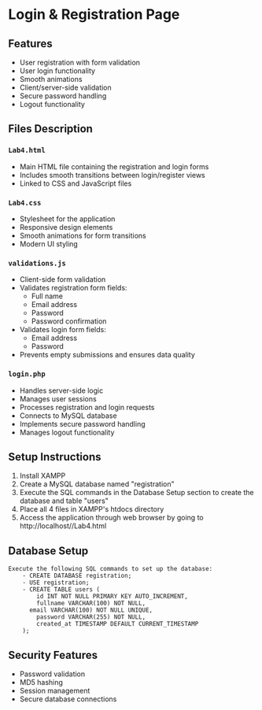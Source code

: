 # Login & Registration Page

## Features

- User registration with form validation
- User login functionality 
- Smooth animations
- Client/server-side validation
- Secure password handling
- Logout functionality

## Files Description

### `Lab4.html`
- Main HTML file containing the registration and login forms
- Includes smooth transitions between login/register views
- Linked to CSS and JavaScript files

### `Lab4.css `
- Stylesheet for the application
- Responsive design elements
- Smooth animations for form transitions
- Modern UI styling

### `validations.js`
- Client-side form validation
- Validates registration form fields:
  - Full name
  - Email address
  - Password
  - Password confirmation
- Validates login form fields:
  - Email address
  - Password
- Prevents empty submissions and ensures data quality

### `login.php`
- Handles server-side logic
- Manages user sessions
- Processes registration and login requests
- Connects to MySQL database
- Implements secure password handling
- Manages logout functionality

## Setup Instructions

1. Install XAMPP
2. Create a MySQL database named "registration"
3. Execute the SQL commands in the Database Setup section to create the database and table "users"
3. Place all 4 files in XAMPP's htdocs directory
4. Access the application through web browser by going to http://localhost/<your-folder-name>/Lab4.html

## Database Setup
    Execute the following SQL commands to set up the database:
        - CREATE DATABASE registration;
        - USE registration;
        - CREATE TABLE users (
            id INT NOT NULL PRIMARY KEY AUTO_INCREMENT,
            fullname VARCHAR(100) NOT NULL,
          email VARCHAR(100) NOT NULL UNIQUE,
            password VARCHAR(255) NOT NULL,
            created_at TIMESTAMP DEFAULT CURRENT_TIMESTAMP
        );

## Security Features

- Password validation
- MD5 hashing
- Session management
- Secure database connections

